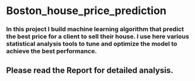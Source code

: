# Boston_house_price_prediction
### In this project I build machine learning algorithm that predict the best price for a client to sell their house. I use here various statistical analysis tools to tune and optimize the model to achieve the best performance.

## Please read the Report for detailed analysis. 
